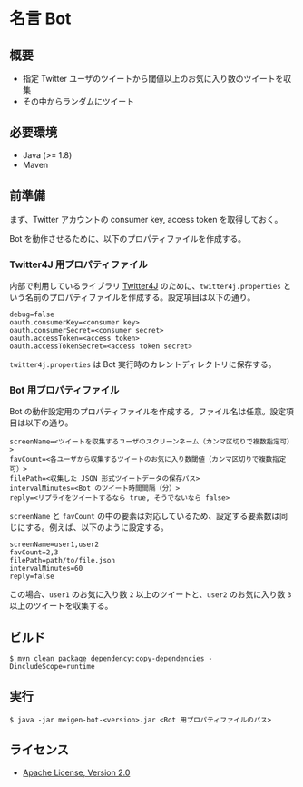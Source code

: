 # 名言 Bot

## 概要

- 指定 Twitter ユーザのツイートから閾値以上のお気に入り数のツイートを収集
- その中からランダムにツイート

## 必要環境

- Java (>= 1.8)
- Maven

## 前準備

まず、Twitter アカウントの consumer key, access token を取得しておく。

Bot を動作させるために、以下のプロパティファイルを作成する。

### Twitter4J 用プロパティファイル

内部で利用しているライブラリ [Twitter4J](http://twitter4j.org/ja/index.html) のために、`twitter4j.properties` という名前のプロパティファイルを作成する。設定項目は以下の通り。

    debug=false
    oauth.consumerKey=<consumer key>
    oauth.consumerSecret=<consumer secret>
    oauth.accessToken=<access token>
    oauth.accessTokenSecret=<access token secret>

`twitter4j.properties` は Bot 実行時のカレントディレクトリに保存する。

### Bot 用プロパティファイル

Bot の動作設定用のプロパティファイルを作成する。ファイル名は任意。設定項目は以下の通り。

    screenName=<ツイートを収集するユーザのスクリーンネーム（カンマ区切りで複数指定可）>
    favCount=<各ユーザから収集するツイートのお気に入り数閾値（カンマ区切りで複数指定可）>
    filePath=<収集した JSON 形式ツイートデータの保存パス>
    intervalMinutes=<Bot のツイート時間間隔（分）>
	reply=<リプライをツイートするなら true, そうでないなら false>

`screenName` と `favCount` の中の要素は対応しているため、設定する要素数は同じにする。例えば、以下のように設定する。

    screenName=user1,user2
	favCount=2,3
	filePath=path/to/file.json
	intervalMinutes=60
	reply=false

この場合、`user1` のお気に入り数 `2` 以上のツイートと、`user2` のお気に入り数 `3` 以上のツイートを収集する。

## ビルド

    $ mvn clean package dependency:copy-dependencies -DincludeScope=runtime

## 実行

    $ java -jar meigen-bot-<version>.jar <Bot 用プロパティファイルのパス>

## ライセンス

- [Apache License, Version 2.0](http://www.apache.org/licenses/LICENSE-2.0)
